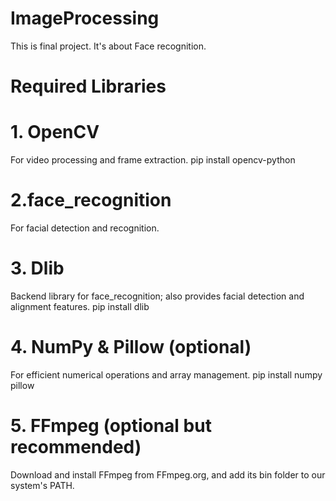 # ImageProcessing
This is final project. It's about Face recognition.

# Required Libraries
# 1. OpenCV
For video processing and frame extraction.
pip install opencv-python

# 2.face_recognition
For facial detection and recognition.
# 3. Dlib
Backend library for face_recognition; also provides facial detection and alignment features.
pip install dlib

# 4. NumPy & Pillow (optional)
For efficient numerical operations and array management.
pip install numpy pillow

# 5. FFmpeg (optional but recommended)
 Download and install FFmpeg from FFmpeg.org, and add its bin folder to our system's PATH.
